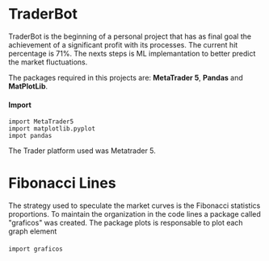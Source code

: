 # TraderBot
TraderBot is the beginning of a personal project that has as final goal the achievement of a significant profit with its processes. The current hit percentage is 71%. The nexts steps is ML implemantation to better predict the market fluctuations.

The packages required in this projects are: **MetaTrader 5**, **Pandas** and **MatPlotLib**.

#### Import
    import MetaTrader5
    import matplotlib.pyplot
    impot pandas

The Trader platform used was Metatrader 5.

# Fibonacci Lines
The strategy used to speculate the market curves is the Fibonacci statistics proportions. To maintain the organization in the code lines a package called "graficos" was created. The package plots is responsable to plot each graph element

#### 
    import graficos
